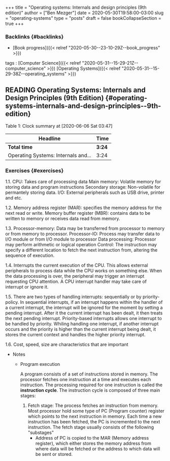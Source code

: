+++
title = "Operating systems: Internals and design principles (9th edition)"
author = ["Ben Mezger"]
date = 2020-05-30T19:58:00-03:00
slug = "operating-systems"
type = "posts"
draft = false
bookCollapseSection = true
+++

### Backlinks {#backlinks}

- [Book progress]({{< relref "2020-05-30--23-10-29Z--book_progress" >}})

tags
: [Computer Science]({{< relref "2020-05-31--15-29-21Z--computer_science" >}}) [Operating Systems]({{< relref "2020-05-31--15-29-38Z--operating_systems" >}})

## <span class="org-todo todo READING">READING</span> Operating Systems: Internals and Design Principles (9th Edition) {#operating-systems-internals-and-design-principles--9th-edition}

<div class="table-caption">
  <span class="table-number">Table 1</span>:
  Clock summary at <span class="timestamp-wrapper"><span class="timestamp">[2020-06-06 Sat 03:47]</span></span>
</div>

| Headline                            | Time     |
| ----------------------------------- | -------- |
| **Total time**                      | **3:24** |
| Operating Systems: Internals and... | 3:24     |

### Exercises {#exercises}

1.1. CPU: Takes care of processing data
Main memory: Volatile memory for storing data and program instructions
Secondary storage: Non-volatile for permantely storing data.
I/O: External peripherals such as USB drive, printer and etc.

1.2. Memory address register (MAR): specifies the memory address for the next
read or write.
Memory buffer register (MBR): contains data to be written to memory or
receives data read from memory.

1.3. Processor-memory: Data may be transferred from processor to memory or from
memory to processor.
Processor-IO: Process may transfer data to I/O module or from I/O module to
processor
Data processing: Processor may perform arithmetic or logical operation
Control: The instruction may specify a different location to fetch the next
instruction from, altering the sequence of execution.

1.4. Interrupts the current execution of the CPU. This allows external
peripherals to process data while the CPU works on something else. When the
data processing is over, the peripheral may trigger an interrupt requesting
CPU attention. A CPU interrupt handler may take care of interrupt or ignore it.

1.5. There are two types of handling interrupts: sequentially or by
priority-policy. In sequential interrupts, if an interrupt happens within the
handler of a current interrupt, the interrupt will be ignored for the moment
by setting a pending interrupt. After it the current interrupt has been
dealt, it then treats the next pending interrupt. Priority-based interrupts
allows one interrupt to be handled by priority. Whiling handling one
interrupt, if another interrupt occurs and the priority is higher than the
current interrupt being dealt, it stores the current context and handles the
higher priority interrupt.

1.6. Cost, speed, size are characteristics that are important

<!--list-separator-->

- Notes

   <!--list-separator-->

  - Program execution

    A program consists of a set of instructions stored in memory. The processor
    fetches one instruction at a time and executes each instruction. The processing
    required for one instruction is called the **instruction cycle**. The instruction
    cycle is composed of three main stages:

    1.  Fetch stage: The process fetches an instruction from memory. Most processor
        hold some type of PC (Program counter) register which points to the next
        instruction in memory. Each time a new instruction has been fetched, the PC
        is incremented to the next instruction. The fetch stage usually consists of the
        following "substages"
        - Address of PC is copied to the MAR (Memory address register), which either
          stores the memory address from where data will be fetched or the address to
          which data will be sent or stored.
